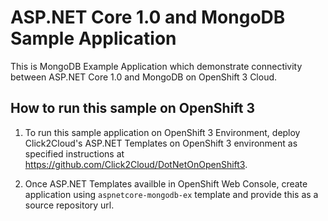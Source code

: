 # ASP.NET Core 1.0 and MongoDB Sample Application
This is MongoDB Example Application which demonstrate connectivity between ASP.NET Core 1.0 and MongoDB on OpenShift 3 Cloud.

## How to run this sample on OpenShift 3
1) To run this sample application on OpenShift 3 Environment, deploy Click2Cloud's ASP.NET Templates on OpenShift 3 environment as specified instructions at https://github.com/Click2Cloud/DotNetOnOpenShift3.

2) Once ASP.NET Templates availble in OpenShift Web Console, create application using `aspnetcore-mongodb-ex` template and provide this as a source repository url.
